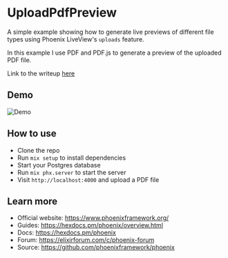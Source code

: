 # UploadPdfPreview

A simple example showing how to generate live previews of different file types using 
Phoenix LiveView's `uploads` feature.

In this example I use PDF and PDF.js to generate a preview of the uploaded PDF file.

Link to the writeup [here](https://www.thestackcanary.com/phoenix-liveuploads-pdf/)

## Demo

![Demo](assets/demo.gif)

## How to use

  * Clone the repo
  * Run `mix setup` to install dependencies
  * Start your Postgres database
  * Run `mix phx.server` to start the server
  * Visit `http://localhost:4000` and upload a PDF file

## Learn more

  * Official website: https://www.phoenixframework.org/
  * Guides: https://hexdocs.pm/phoenix/overview.html
  * Docs: https://hexdocs.pm/phoenix
  * Forum: https://elixirforum.com/c/phoenix-forum
  * Source: https://github.com/phoenixframework/phoenix
